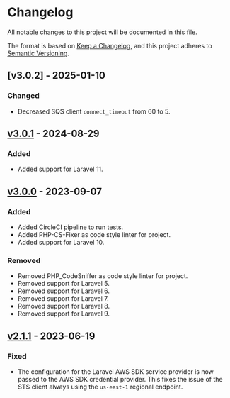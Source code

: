 # Changelog

All notable changes to this project will be documented in this file.

The format is based on [Keep a Changelog](https://keepachangelog.com/en/1.0.0/),
and this project adheres to [Semantic Versioning](https://semver.org/spec/v2.0.0.html).

## [v3.0.2] - 2025-01-10

### Changed

- Decreased SQS client `connect_timeout` from 60 to 5.

## [v3.0.1] - 2024-08-29

### Added

- Added support for Laravel 11.

## [v3.0.0] - 2023-09-07

### Added

- Added CircleCI pipeline to run tests.
- Added PHP-CS-Fixer as code style linter for project.
- Added support for Laravel 10.

### Removed

- Removed PHP_CodeSniffer as code style linter for project.
- Removed support for Laravel 5.
- Removed support for Laravel 6.
- Removed support for Laravel 7.
- Removed support for Laravel 8.
- Removed support for Laravel 9.

## [v2.1.1] - 2023-06-19

### Fixed

- The configuration for the Laravel AWS SDK service provider is now passed to the AWS SDK credential provider. This
  fixes the issue of the STS client always using the `us-east-1` regional endpoint.

[v3.0.1]: https://github.com/HealthengineAU/laravel-easy-aws/compare/v3.0.0...v3.0.1
[v3.0.0]: https://github.com/HealthengineAU/laravel-easy-aws/compare/v2.1.2...v3.0.0
[v2.1.1]: https://github.com/HealthengineAU/laravel-easy-aws/compare/v2.1.0...v2.1.1
